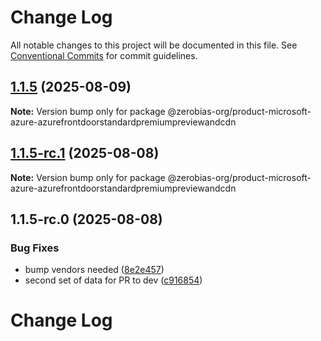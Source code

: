 # Change Log

All notable changes to this project will be documented in this file.
See [Conventional Commits](https://conventionalcommits.org) for commit guidelines.

## [1.1.5](https://github.com/zerobias-org/product/compare/@zerobias-org/product-microsoft-azure-azurefrontdoorstandardpremiumpreviewandcdn@1.1.5-rc.1...@zerobias-org/product-microsoft-azure-azurefrontdoorstandardpremiumpreviewandcdn@1.1.5) (2025-08-09)

**Note:** Version bump only for package @zerobias-org/product-microsoft-azure-azurefrontdoorstandardpremiumpreviewandcdn





## [1.1.5-rc.1](https://github.com/zerobias-org/product/compare/@zerobias-org/product-microsoft-azure-azurefrontdoorstandardpremiumpreviewandcdn@1.1.5-rc.0...@zerobias-org/product-microsoft-azure-azurefrontdoorstandardpremiumpreviewandcdn@1.1.5-rc.1) (2025-08-08)

**Note:** Version bump only for package @zerobias-org/product-microsoft-azure-azurefrontdoorstandardpremiumpreviewandcdn





## 1.1.5-rc.0 (2025-08-08)


### Bug Fixes

* bump vendors needed ([8e2e457](https://github.com/zerobias-org/product/commit/8e2e457e0b5d7141a05e8f2c178bc2854f2b7178))
* second set of data for PR to dev ([c916854](https://github.com/zerobias-org/product/commit/c916854bcf229b1c2042ffdea18472d66a061aaf))





# Change Log
